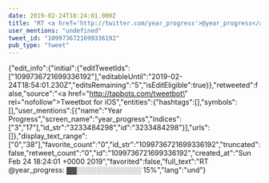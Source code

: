 ```yaml
---
date: 2019-02-24T18:24:01.000Z
title: "RT <a href='http://twitter.com/year_progress'>@year_progress</a>: ▓▓░░░░░░░░░░░░░ 15%″"
user_mentions: "undefined"
tweet_id: "1099736721699336192"
pub_type: "tweet"
---
```

{"edit_info":{"initial":{"editTweetIds":["1099736721699336192"],"editableUntil":"2019-02-24T18:54:01.230Z","editsRemaining":"5","isEditEligible":true}},"retweeted":false,"source":"<a href=\"http://tapbots.com/tweetbot\" rel=\"nofollow\">Tweetbot for iΟS</a>","entities":{"hashtags":[],"symbols":[],"user_mentions":[{"name":"Year Progress","screen_name":"year_progress","indices":["3","17"],"id_str":"3233484298","id":"3233484298"}],"urls":[]},"display_text_range":["0","38"],"favorite_count":"0","id_str":"1099736721699336192","truncated":false,"retweet_count":"0","id":"1099736721699336192","created_at":"Sun Feb 24 18:24:01 +0000 2019","favorited":false,"full_text":"RT @year_progress: ▓▓░░░░░░░░░░░░░ 15%","lang":"und"}
